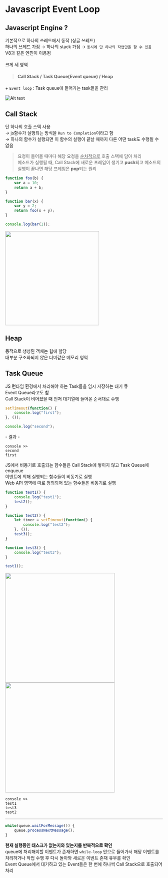 # Javascript Event Loop

## Javascript Engine ?
기본적으로 하나의 쓰레드에서 동작 (싱글 쓰레드)   
하나의 쓰레드 가짐 → 하나의 stack 가짐 → `동시에 단 하나의 작업만을 할 수 있음`    
V8과 같은 엔진이 이용됨
<br>   
크게 세 영역   
> #### Call Stack / Task Queue(Event queue) / Heap   
+&nbsp;`Event loop` : Task queue에 들어가는 task들을 관리

![Alt text](https://github.com/marybin99/CS/assets/110241993/e5f2e9ca-39a9-4371-b768-c9d5fc3c0851)

## Call Stack
단 하나의 호출 스택 사용   
→ js함수가 실행되는 방식을 `Run to Completion`이라고 함   
→ 하나의 함수가 실행되면 이 함수의 실행이 끝날 때까지 다른 어떤 task도 수행될 수 없음

> 요청이 들어올 때마다 해당 요청을 <u>순차적으로</u> 호출 스택에 담아 처리   
  메소드가 실행될 때, Call Stack에 새로운 프레임이 생기고 <b>push</b>되고 메소드의 실행이 끝나면 해당 프레임은 <b>pop</b>되는 원리

```js
function foo(b) {
    var a = 10;
    return a + b;
}

function bar(x) {
    var y = 2;
    return foo(x + y);
}

console.log(bar(1));
```
<img src="https://github.com/marybin99/CS/assets/110241993/c03297d8-704f-4f05-8b53-2d6a712e06cc" width="300"/>

## Heap
동적으로 생성된 객체는 힙에 할당   
대부분 구조화되지 않은 더미같은 메모리 영역

## Task Queue
JS 런타임 환경에서 처리해야 하는 Task들을 임시 저장하는 대기 큐   
Event Queue라고도 함   
Call Stack이 비어졌을 때 먼저 대기열에 들어온 순서대로 수행
```js
setTimeout(function() {
    console.log("first");
}, ());

console.log("second");
```
-&nbsp;결과 -
```shell
console >>
second
first
```
JS에서 비동기로 호출되는 함수들은 Call Stack에 쌓이지 않고 Task Queue에 enqueue   
이벤트에 의해 실행되는 함수들이 비동기로 실행   
Web API 영역에 따로 정의되어 있는 함수들은 비동기로 실행
```js
function test1() {
    console.log("test1");
    test2();
}

function test2() {
    let timer = setTimeout(function() {
        console.log("test2");
    }, ());
    test3();
}

function test3() {
    console.log("test3");
}

test1();
```
<img src="https://github.com/marybin99/CS/assets/110241993/a00bb23d-8753-4420-bc4d-212802a88666" width="350"/>
<img src="https://github.com/marybin99/CS/assets/110241993/2eb2708e-6bfe-4f9e-92c1-ac2e8103b610" width="350"/>

```shell
console >>
test1
test3
test2
```
---
```js
while(queue.waitForMessage()) {
    queue.processNextMessage();
}
```
<b>현재 실행중인 태스크가 없는지와 있는지를 반복적으로 확인</b>   
queue에 처리해야할 이벤트가 존재하면 `while-loop` 안으로 들어가서 해당 이벤트를 처리하거나 작업 수행 후 다시 돌아와 새로운 이벤트 존재 유무를 확인   
Event Queue에서 대기하고 있는 Event들은 한 번에 하나씩 Call Stack으로 호출되어 처리
